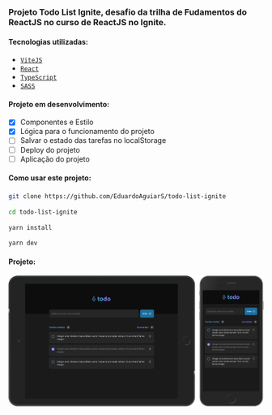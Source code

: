 ### Projeto Todo List Ignite, desafio da trilha de Fudamentos do ReactJS no curso de ReactJS no Ignite.

#### Tecnologias utilizadas:

- [`ViteJS`](https://vitejs.dev/)
- [`React`](https://reactjs.org)
- [`TypeScript`](https://www.typescriptlang.org/)
- [`SASS`](https://sass-lang.com/)

#### Projeto em desenvolvimento:

- [x] Componentes e Estilo
- [x] Lógica para o funcionamento do projeto
- [ ] Salvar o estado das tarefas no localStorage
- [ ] Deploy do projeto
- [ ] Aplicação do projeto

#### Como usar este projeto:

```bash
git clone https://github.com/EduardoAguiarS/todo-list-ignite
```

```bash
cd todo-list-ignite
```

```bash
yarn install
```

```bash
yarn dev
```

#### Projeto:

![img](./public/readme/aplication.png)
